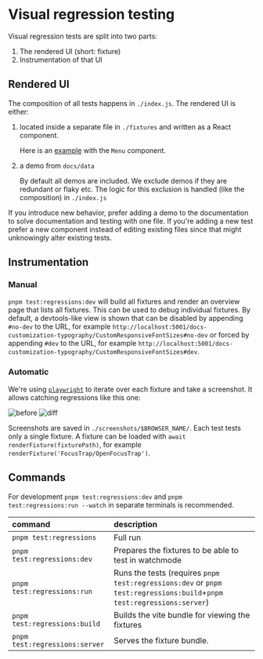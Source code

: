 # Visual regression testing

Visual regression tests are split into two parts:

1. The rendered UI (short: fixture)
2. Instrumentation of that UI

## Rendered UI

The composition of all tests happens in `./index.js`.
The rendered UI is either:

1. located inside a separate file in `./fixtures` and written as a React component.

   Here is an [example](https://github.com/mui/material-ui/blob/814fb60bbd8e500517b2307b6a297a638838ca89/test/regressions/tests/Menu/SimpleMenuList.js#L6-L16) with the `Menu` component.

2. a demo from `docs/data`

   By default all demos are included.
   We exclude demos if they are redundant or flaky etc.
   The logic for this exclusion is handled (like the composition) in `./index.js`

If you introduce new behavior, prefer adding a demo to the documentation to solve documentation and testing with one file.
If you're adding a new test prefer a new component instead of editing existing files since that might unknowingly alter existing tests.

## Instrumentation

### Manual

`pnpm test:regressions:dev` will build all fixtures and render an overview page that lists all fixtures.
This can be used to debug individual fixtures.
By default, a devtools-like view is shown that can be disabled by appending `#no-dev` to the URL, for example `http://localhost:5001/docs-customization-typography/CustomResponsiveFontSizes#no-dev` or forced by appending `#dev` to the URL, for example `http://localhost:5001/docs-customization-typography/CustomResponsiveFontSizes#dev`.

### Automatic

We're using [`playwright`](https://playwright.dev) to iterate over each fixture and take a screenshot.
It allows catching regressions like this one:

![before](/test/docs-regressions-before.png)
![diff](/test/docs-regressions-diff.png)

Screenshots are saved in `./screenshots/$BROWSER_NAME/`.
Each test tests only a single fixture.
A fixture can be loaded with `await renderFixture(fixturePath)`, for example `renderFixture('FocusTrap/OpenFocusTrap')`.

## Commands

For development `pnpm test:regressions:dev` and `pnpm test:regressions:run --watch` in separate terminals is recommended.

| command                        | description                                                                                                           |
| :----------------------------- | :-------------------------------------------------------------------------------------------------------------------- |
| `pnpm test:regressions`        | Full run                                                                                                              |
| `pnpm test:regressions:dev`    | Prepares the fixtures to be able to test in watchmode                                                                 |
| `pnpm test:regressions:run`    | Runs the tests (requires `pnpm test:regressions:dev` or `pnpm test:regressions:build`+`pnpm test:regressions:server`) |
| `pnpm test:regressions:build`  | Builds the vite bundle for viewing the fixtures                                                                       |
| `pnpm test:regressions:server` | Serves the fixture bundle.                                                                                            |
